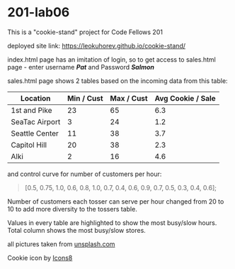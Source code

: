 # 201-lab06
This is a "cookie-stand" project for Code Fellows 201

deployed site link: https://leokuhorev.github.io/cookie-stand/

index.html page has an imitation of login, so to get access to sales.html page - enter username **_Pat_** and Password **_Salmon_**

sales.html page shows 2 tables based on the incoming data from this table:

| Location      |  Min / Cust | Max / Cust  | Avg Cookie / Sale | 
|---------------|-------------|-------------|-------------------|
| 1st and Pike  |  23         | 65          |6.3                |
| SeaTac Airport| 3           |24           |  1.2              |
| Seattle Center| 11          | 38          |3.7                |
| Capitol Hill  | 	20        | 38          | 2.3               |
| Alki          | 2           |  16         |  4.6              |

and control curve for number of customers per hour: 
>[0.5, 0.75, 1.0, 0.6, 0.8, 1.0, 0.7, 0.4, 0.6, 0.9, 0.7, 0.5, 0.3, 0.4, 0.6];

Number of customers each tosser can serve per hour changed from 20 to 10 to add more diversity to the tossers table.

Values in every table are highlighted to show the most busy/slow hours. Total column shows the most busy/slow stores.

all pictures taken from [unsplash.com](https://unsplash.com/)

Cookie icon by [Icons8](https://icons8.com/icon/97693/cookie)